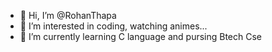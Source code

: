 - 👋 Hi, I’m @RohanThapa
- 👀 I’m interested in coding, watching animes...
- 🌱 I’m currently learning C language and pursing Btech Cse


<!---
RohanThapa18/RohanThapa18 is a ✨ special ✨ repository because its `README.md` (this file) appears on your GitHub profile.
You can click the Preview link to take a look at your changes.
--->
